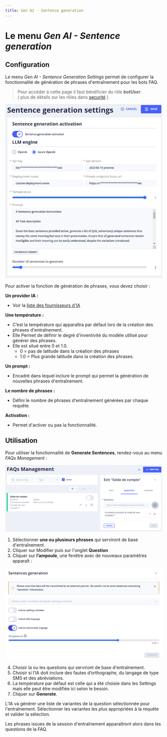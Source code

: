 ```yaml
---
title: Gen AI - Sentence generation
---
```


# Le menu _Gen AI - Sentence generation_

## Configuration

Le menu _Gen AI - Sentence Generation Settings_ permet de configurer la fonctionnalité de génération de phrases d'entraînement pour les bots FAQ.

> Pour accéder à cette page il faut bénéficier du rôle **_botUser_**.
> <br />( plus de détails sur les rôles dans [securité](../../../../admin/security.md#rôles) ).

![Génération des phrases - Configuration](../../../../img/gen-ai/gen-ai-settings-sentence-generation.png "Ecran de configuration")

Pour activer la fonction de génération de phrases, vous devez choisir :

**Un provider IA :**
- Voir la [liste des fournisseurs d'IA](../../../../user/studio/gen-ai/providers/gen-ai-provider-llm-and-embedding.md)


**Une température :**
- C’est la température qui apparaîtra par défaut lors de la création des phrases d'entraînement.
- Elle Permet de définir le degré d’inventivité du modèle utilisé pour générer des phrases.
- Elle est situé entre 0 et 1.0.
    - 0 = pas de latitude dans la création des phrases
    - 1.0 = Plus grande latitude dans la création des phrases.

**Un prompt :**
- Encadré dans lequel inclure le prompt qui permet la génération de nouvelles phrases d'entraînement.

**Le nombre de phrases :**
- Défini le nombre de phrases d'entraînement générées par chaque requête.

**Activation :**
- Permet d'activer ou pas la fonctionnalité.

## Utilisation

Pour utiliser la fonctionnalité de **Generate Sentences**, rendez-vous au menu _FAQs Management_ :

![Génération des phrases - Utilisation](../../../../img/gen-ai/gen-ai-feature-sentence-generation-1.png "Ecran d'édition d'une FAQ")

1. Sélectionner **une ou plusieurs phrases** qui serviront de base d'entraînement.
2. Cliquer sur Modifier puis sur l'onglet **Question**
3. Cliquer sur **l’ampoule**, une fenêtre avec de nouveaux paramètres apparaît :

![Génération des phrases - Résultat](../../../../img/gen-ai/gen-ai-feature-sentence-generation-2.png "Ecran de génération de phrases")

4. Choisir la ou les questions qui serviront de base d'entraînement.
5. Choisir si l’IA doit inclure des fautes d’orthographe, du langage de type SMS et des abréviations.
6. La température par défaut est celle qui a été choisie dans les Settings mais elle peut être modifiée ici selon le besoin.
7. Cliquer sur **Generate**.

L’IA va générer une liste de variantes de la question sélectionnée pour l'entraînement.
Sélectionner les variantes les plus appropriées à la requête et valider la sélection.

Les phrases  issues de la session d'entraînement apparaîtront alors dans les questions de la FAQ.

